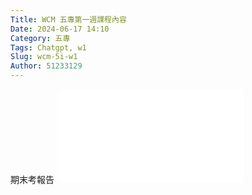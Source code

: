 ```yaml
---
Title: WCM 五專第一週課程內容
Date: 2024-06-17 14:10
Category: 五專
Tags: Chatgpt, w1
Slug: wcm-5i-w1
Author: 51233129
---
```


期末考報告
![網際內容管理報告](%E7%B6%B2%E9%9A%9B%E5%85%A7%E5%AE%B9%E7%AE%A1%E7%90%86%E5%A0%B1%E5%91%8A.pdf)